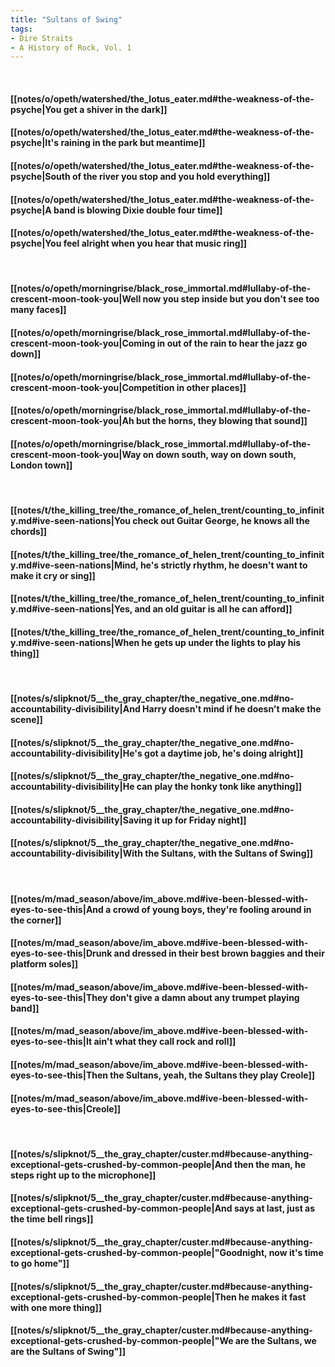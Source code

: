 ```yaml
---
title: "Sultans of Swing"
tags:
- Dire Straits
- A History of Rock, Vol. 1
---
```

&nbsp;
#### [[notes/o/opeth/watershed/the_lotus_eater.md#the-weakness-of-the-psyche|You get a shiver in the dark]]
#### [[notes/o/opeth/watershed/the_lotus_eater.md#the-weakness-of-the-psyche|It's raining in the park but meantime]]
#### [[notes/o/opeth/watershed/the_lotus_eater.md#the-weakness-of-the-psyche|South of the river you stop and you hold everything]]
#### [[notes/o/opeth/watershed/the_lotus_eater.md#the-weakness-of-the-psyche|A band is blowing Dixie double four time]]
#### [[notes/o/opeth/watershed/the_lotus_eater.md#the-weakness-of-the-psyche|You feel alright when you hear that music ring]]
&nbsp;
#### [[notes/o/opeth/morningrise/black_rose_immortal.md#lullaby-of-the-crescent-moon-took-you|Well now you step inside but you don't see too many faces]]
#### [[notes/o/opeth/morningrise/black_rose_immortal.md#lullaby-of-the-crescent-moon-took-you|Coming in out of the rain to hear the jazz go down]]
#### [[notes/o/opeth/morningrise/black_rose_immortal.md#lullaby-of-the-crescent-moon-took-you|Competition in other places]]
#### [[notes/o/opeth/morningrise/black_rose_immortal.md#lullaby-of-the-crescent-moon-took-you|Ah but the horns, they blowing that sound]]
#### [[notes/o/opeth/morningrise/black_rose_immortal.md#lullaby-of-the-crescent-moon-took-you|Way on down south, way on down south, London town]]
&nbsp;
#### [[notes/t/the_killing_tree/the_romance_of_helen_trent/counting_to_infinity.md#ive-seen-nations|You check out Guitar George, he knows all the chords]]
#### [[notes/t/the_killing_tree/the_romance_of_helen_trent/counting_to_infinity.md#ive-seen-nations|Mind, he's strictly rhythm, he doesn't want to make it cry or sing]]
#### [[notes/t/the_killing_tree/the_romance_of_helen_trent/counting_to_infinity.md#ive-seen-nations|Yes, and an old guitar is all he can afford]]
#### [[notes/t/the_killing_tree/the_romance_of_helen_trent/counting_to_infinity.md#ive-seen-nations|When he gets up under the lights to play his thing]]
&nbsp;
#### [[notes/s/slipknot/5__the_gray_chapter/the_negative_one.md#no-accountability-divisibility|And Harry doesn't mind if he doesn't make the scene]]
#### [[notes/s/slipknot/5__the_gray_chapter/the_negative_one.md#no-accountability-divisibility|He's got a daytime job, he's doing alright]]
#### [[notes/s/slipknot/5__the_gray_chapter/the_negative_one.md#no-accountability-divisibility|He can play the honky tonk like anything]]
#### [[notes/s/slipknot/5__the_gray_chapter/the_negative_one.md#no-accountability-divisibility|Saving it up for Friday night]]
#### [[notes/s/slipknot/5__the_gray_chapter/the_negative_one.md#no-accountability-divisibility|With the Sultans, with the Sultans of Swing]]
&nbsp;
#### [[notes/m/mad_season/above/im_above.md#ive-been-blessed-with-eyes-to-see-this|And a crowd of young boys, they're fooling around in the corner]]
#### [[notes/m/mad_season/above/im_above.md#ive-been-blessed-with-eyes-to-see-this|Drunk and dressed in their best brown baggies and their platform soles]]
#### [[notes/m/mad_season/above/im_above.md#ive-been-blessed-with-eyes-to-see-this|They don't give a damn about any trumpet playing band]]
#### [[notes/m/mad_season/above/im_above.md#ive-been-blessed-with-eyes-to-see-this|It ain't what they call rock and roll]]
#### [[notes/m/mad_season/above/im_above.md#ive-been-blessed-with-eyes-to-see-this|Then the Sultans, yeah, the Sultans they play Creole]]
#### [[notes/m/mad_season/above/im_above.md#ive-been-blessed-with-eyes-to-see-this|Creole]]
&nbsp;
#### [[notes/s/slipknot/5__the_gray_chapter/custer.md#because-anything-exceptional-gets-crushed-by-common-people|And then the man, he steps right up to the microphone]]
#### [[notes/s/slipknot/5__the_gray_chapter/custer.md#because-anything-exceptional-gets-crushed-by-common-people|And says at last, just as the time bell rings]]
#### [[notes/s/slipknot/5__the_gray_chapter/custer.md#because-anything-exceptional-gets-crushed-by-common-people|"Goodnight, now it's time to go home"]]
#### [[notes/s/slipknot/5__the_gray_chapter/custer.md#because-anything-exceptional-gets-crushed-by-common-people|Then he makes it fast with one more thing]]
#### [[notes/s/slipknot/5__the_gray_chapter/custer.md#because-anything-exceptional-gets-crushed-by-common-people|"We are the Sultans, we are the Sultans of Swing"]]
